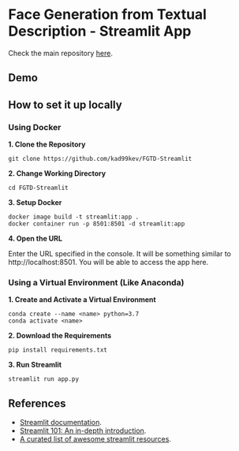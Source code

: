 # Face Generation from Textual Description - Streamlit App

Check the main repository [here](https://github.com/kad99kev/Face-Generator).

## Demo

## How to set it up locally
### Using Docker
**1. Clone the Repository**
```
git clone https://github.com/kad99kev/FGTD-Streamlit
```

**2. Change Working Directory**
```
cd FGTD-Streamlit
```

**3. Setup Docker**
 ```
 docker image build -t streamlit:app .
 docker container run -p 8501:8501 -d streamlit:app
 ```
 
 **4. Open the URL**
 
 Enter the URL specified in the console. It will be something similar to http://localhost:8501. You will be able to access the app here.
 
 ### Using a Virtual Environment (Like Anaconda)
 **1. Create and Activate a Virtual Environment**
 ```
 conda create --name <name> python=3.7
 conda activate <name>
 ```

 **2. Download the Requirements**
 ```
 pip install requirements.txt
 ```
 
 **3. Run Streamlit**
 ```
 streamlit run app.py
 ```
 

## References
- [Streamlit documentation](https://docs.streamlit.io/en/stable/).
- [Streamlit 101: An in-depth introduction](https://towardsdatascience.com/streamlit-101-an-in-depth-introduction-fc8aad9492f2).
- [A curated list of awesome streamlit resources](https://github.com/MarcSkovMadsen/awesome-streamlit).
